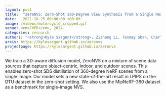 ```yaml
---
layout: post
title:  "ZeroNVS: Zero-Shot 360-Degree View Synthesis from a Single Real Image"
date:   2021-10-25 00:00:00 +00:00
image: /videos/motorcycle_cropped.gif
venue: <em>CVPR</em>, 2024.
categories: research
authors: "<strong>Kyle Sargent</strong>, Zizhang Li, Tanmay Shah, Charles Herrmann, Hong-Xing Yu, Yunzhi Zhang, Eric Ryan Chan, Dmitry Lagun, Li Fei-Fei, Deqing Sun, Jiajun Wu"
arxiv: https://kylesargent.github.io/zeronvs
projectpage: https://kylesargent.github.io/zeronvs
---
```

We train a 3D-aware diffusion model, ZeroNVS on a mixture of scene data sources that capture object-centric, indoor, and outdoor scenes. This enables zero-shot SDS distillation of 360-degree NeRF scenes from a single image. Our model sets a new state-of-the-art result in LPIPS on the DTU dataset in the zero-shot setting. We also use the MipNeRF-360 dataset as a benchmark for single-image NVS.